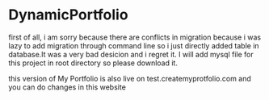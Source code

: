 # DynamicPortfolio

first of all, i am sorry because there are conflicts in migration because i was lazy to add migration through command line so i just directly added table in database.It was a very bad desicion and i regret it.
I will add mysql file for this project in root directory so please download it.

this version of My Portfolio is also live on test.createmyprotfolio.com and you can do changes in this website 